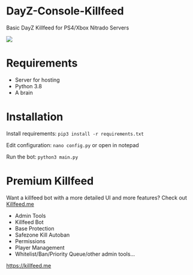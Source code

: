 # DayZ-Console-Killfeed
Basic DayZ Killfeed for PS4/Xbox Nitrado Servers

![](https://i.ibb.co/s3pCwPK/image.png)

# Requirements
- Server for hosting
- Python 3.8
- A brain

# Installation
Install requirements:
`pip3 install -r requirements.txt`

Edit configuration:
`nano config.py` or open in notepad

Run the bot:
`python3 main.py`

# Premium Killfeed
Want a killfeed bot with a more detailed UI and more features? Check out [Killfeed.me](https://killfeed.me)
- Admin Tools
- Killfeed Bot
- Base Protection
- Safezone Kill Autoban
- Permissions
- Player Management
- Whitelist/Ban/Priority Queue/other admin tools...

https://killfeed.me
